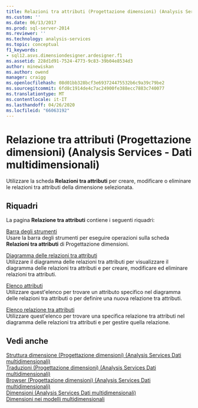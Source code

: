 ```yaml
---
title: Relazioni tra attributi (Progettazione dimensioni) (Analysis Services-Dati multidimensionali) | Microsoft Docs
ms.custom: ''
ms.date: 06/13/2017
ms.prod: sql-server-2014
ms.reviewer: ''
ms.technology: analysis-services
ms.topic: conceptual
f1_keywords:
- sql12.asvs.dimensiondesigner.ardesigner.f1
ms.assetid: 228d1d91-7524-4773-9c83-39b04e8534d3
author: minewiskan
ms.author: owend
manager: craigg
ms.openlocfilehash: 08d01bb328bcf3e693724475532b6c9a39c79be2
ms.sourcegitcommit: 6fd8c1914de4c7ac24900fe388ecc7883c740077
ms.translationtype: MT
ms.contentlocale: it-IT
ms.lasthandoff: 04/26/2020
ms.locfileid: "66063192"
---
```

# <a name="attribute-relationships-dimension-designer-analysis-services---multidimensional-data"></a>Relazione tra attributi (Progettazione dimensioni) (Analysis Services - Dati multidimensionali)
  Utilizzare la scheda **Relazioni tra attributi** per creare, modificare o eliminare le relazioni tra attributi della dimensione selezionata.  
  
## <a name="panes"></a>Riquadri  
 La pagina **Relazione tra attributi** contiene i seguenti riquadri:  
  
 [Barra degli strumenti](toolbar-attribute-relationship-dimension-designer-analysis-services-multidimensional-data.md)  
 Usare la barra degli strumenti per eseguire operazioni sulla scheda **Relazioni tra attributi** di Progettazione dimensioni.  
  
 [Diagramma delle relazioni tra attributi](attribute-relationship-diagram-analysis-services-multidimensional-data.md)  
 Utilizzare il diagramma delle relazioni tra attributi per visualizzare il diagramma delle relazioni tra attributi e per creare, modificare ed eliminare relazioni tra attributi.  
  
 [Elenco attributi](attributes-designer-tab-dimension-designer-analysis-services-multidimensional-data.md)  
 Utilizzare quest'elenco per trovare un attributo specifico nel diagramma delle relazioni tra attributi o per definire una nuova relazione tra attributi.  
  
 [Elenco relazione tra attributi](attribute-relationships-designer-tab-dimension-designer-analysis-services-multidimensional-data.md)  
 Utilizzare quest'elenco per trovare una specifica relazione tra attributi nel diagramma delle relazioni tra attributi e per gestire quella relazione.  
  
## <a name="see-also"></a>Vedi anche  
 [Struttura dimensione &#40;Progettazione dimensioni&#41; &#40;Analysis Services Dati multidimensionali&#41;](dimension-structure-dimension-designer-analysis-services-multidimensional-data.md)   
 [Traduzioni &#40;Progettazione dimensioni&#41; &#40;Analysis Services Dati multidimensionali&#41;](translations-dimension-designer-analysis-services-multidimensional-data.md)   
 [Browser &#40;Progettazione dimensioni&#41; &#40;Analysis Services Dati multidimensionali&#41;](browser-dimension-designer-analysis-services-multidimensional-data.md)   
 [Dimensioni &#40;Analysis Services Dati multidimensionali&#41;](multidimensional-models-olap-logical-dimension-objects/dimensions-analysis-services-multidimensional-data.md)   
 [Dimensioni nei modelli multidimensionali](multidimensional-models/dimensions-in-multidimensional-models.md)  
  
  
